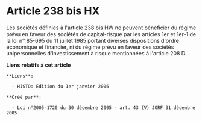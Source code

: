 # Article 238 bis HX

Les sociétés définies à l'article 238 bis HW ne peuvent bénéficier du régime prévu en faveur des sociétés de capital-risque
par les articles 1er et 1er-1 de la loi n° 85-695 du 11 juillet 1985 portant diverses dispositions d'ordre économique et
financier, ni du régime prévu en faveur des sociétés unipersonnelles d'investissement à risque mentionnées à l'article 208 D.

**Liens relatifs à cet article**

	**Liens**:

	  - HISTO: Edition du 1er janvier 2006

	**Créé par**:

	  - Loi n°2005-1720 du 30 décembre 2005 - art. 43 (V) JORF 31 décembre 2005
